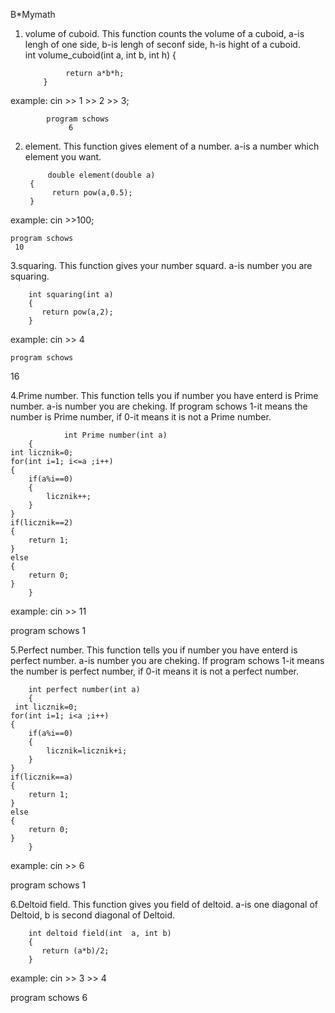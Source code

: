 B*Mymath

1. volume of cuboid. This function counts the volume of a cuboid, a-is lengh of one side, b-is lengh of seconf side, h-is hight of a cuboid.  
        int volume_cuboid(int a, int b, int h)
           {

                return a*b*h;
           }
           
  example:
           cin >> 1 >> 2 >> 3;
           
            program schows
                 6
           
2. element. This function gives element of a number. a-is a number which element you want.

            double element(double a)
        {
             return pow(a,0.5);
        }
        
example:
    cin >>100;
    
    program schows
     10
     
3.squaring. This function gives your number squard. a-is number you are squaring.

        int squaring(int a)
        {
           return pow(a,2);
        }
        
example:
cin >> 4

    program schows
16

4.Prime number. This function tells you if number you have enterd is Prime number. a-is number you are cheking.
If program schows 1-it means the number is Prime number, if 0-it means it is not a Prime number.

                int Prime number(int a)
        {
    int licznik=0;
    for(int i=1; i<=a ;i++)
    {
        if(a%i==0)
        {
            licznik++;
        }
    }
    if(licznik==2)
    {
        return 1;
    }
    else
    {
        return 0;
    }
        }

example:
cin >> 11

program schows
1

5.Perfect number. This function tells you if number you have enterd is perfect number. a-is number you are cheking.
If program schows 1-it means the number is perfect number, if 0-it means it is not a perfect number.

        int perfect number(int a)
        {
     int licznik=0;
    for(int i=1; i<a ;i++)
    {
        if(a%i==0)
        {
            licznik=licznik+i;
        }
    }
    if(licznik==a)
    {
        return 1;
    }
    else
    {
        return 0;
    }
        }

example:
cin >> 6

program schows
1


6.Deltoid field. This function gives you field of deltoid. a-is one diagonal of Deltoid, b is second diagonal of Deltoid.


        int deltoid field(int  a, int b)
        {
           return (a*b)/2;
        }

example:
cin >> 3 >> 4

program schows
6




